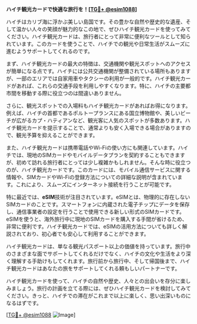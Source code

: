 **ハイチ観光カードで快適な旅行を！[[TG💪+ @esim1088](https://t.me/s/esim1088)]**

ハイチはカリブ海に浮かぶ美しい島国です。その豊かな自然や歴史的な遺産、そして温かい人々の笑顔が魅力的なこの地で、ぜひハイチ観光カードを使ってみてください。ハイチ観光カードは、旅行者にとって非常に便利なツールとして知られています。このカードを使うことで、ハイチでの観光や日常生活がスムーズに進むようサポートしてくれるのです。

まず、ハイチ観光カードの最大の特徴は、交通機関や観光スポットへのアクセスが簡単になる点です。ハイチには公共交通機関が整備されている場所もありますが、一部のエリアでは自家用車やタクシーの利用が一般的です。ハイチ観光カードがあれば、これらの交通手段を利用しやすくなります。特に、ハイチの主要都市間を移動する際に役立つのは間違いありません。

さらに、観光スポットでの入場料もハイチ観光カードがあればお得になります。例えば、ハイチの首都であるポルトープランスにある国立博物館や、美しいビーチが広がるカプ・ハティアンなど、観光客に人気のスポットが多数あります。ハイチ観光カードを提示することで、通常よりも安く入場できる場合がありますので、観光予算を抑えることができます。

また、ハイチ観光カードは携帯電話やWi-Fiの使い方にも関連しています。ハイチでは、現地のSIMカードやモバイルデータプランを契約することもできますが、初めて訪れる旅行者にとっては少し複雑かもしれません。そんな時に役立つのが、ハイチ観光カードです。このカードには、モバイル通信サービスに関する情報や、SIMカードやWi-Fiの登録方法についての詳細な説明が含まれています。これにより、スムーズにインターネット接続を行うことが可能です。

特に最近では、**eSIM**技術が注目されています。eSIMとは、物理的に存在しないSIMカードのことです。スマートフォンに内蔵された電子チップにデータを保存し、通信事業者の設定を行うことで使用できる新しい形式のSIMカードです。eSIMを使うと、海外旅行中に現地のSIMカードを購入する手間が省けるため、非常に便利です。ハイチ観光カードでは、eSIMの活用方法についても詳しく解説されており、初心者でも安心して利用することができます。

ハイチ観光カードは、単なる観光パスポート以上の価値を持っています。旅行中のさまざまな面でサポートしてくれるだけでなく、ハイチの文化や生活をより深く理解する手助けもしてくれます。旅行前から旅行中、そして帰国後まで、ハイチ観光カードはあなたの旅をサポートしてくれる頼もしいパートナーです。

ハイチ観光カードを使って、ハイチの自然や歴史、人々との出会いを存分に楽しみましょう。旅行の計画を立てる際には、ぜひハイチ観光カードを検討してみてください。きっと、ハイチでの滞在がこれまで以上に楽しく、思い出深いものになるはずです。

[[TG💪+ @esim1088](https://t.me/s/esim1088) ![Image](https://i.postimg.cc/Y0z9fWf4/image.png)]